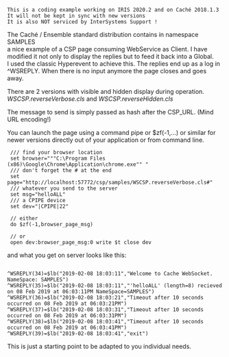  ~~~
 This is a coding example working on IRIS 2020.2 and on Caché 2018.1.3 
 It will not be kept in sync with new versions      
 It is also NOT serviced by InterSystems Support !   
~~~ 

The Caché / Ensemble standard distribution contains in namespace SAMPLES    
a nice example of a CSP page consuming WebService as Client.
I have modified it not only to display the replies but to feed it back into a Global.   
I used the classic Hyperevent to achieve this. 
The replies end up as a log in ^WSREPLY.
When there is no input anymore the page closes and goes away.

There are 2 versions with visible and hidden display during operation.
_WSCSP.reverseVerbose.cls_ and _WSCSP.reverseHidden.cls_

The message to send is simply passed as hash after the CSP_URL. (Mind URL encoding!)

You can launch the page using a command pipe or $zf(-1,...) or similar for newer versions
directly out of your application or from command line.
```
 /// find your browser location
 set browser="""C:\Program Files (x86)\Google\Chrome\Application\chrome.exe"" "
 /// don't forget the # at the end
 set page="http://localhost:57772/csp/samples/WSCSP.reverseVerbose.cls#"
 /// whatever you send to the server
 set msg="helloALL"
 /// a CPIPE device
 set dev="|CPIPE|22"

 // either
 do $zf(-1,browser_page_msg)

 // or
 open dev:browser_page_msg:0 write $t close dev
 ```
 and what you get on server looks like this:
 ```

^WSREPLY(34)=$lb("2019-02-08 18:03:11","Welcome to Cache WebSocket. NameSpace: SAMPLES")
^WSREPLY(35)=$lb("2019-02-08 18:03:11","'helloALL' (length=8) recieved on 08 Feb 2019 at 06:03:11PM NameSpace=SAMPLES")
^WSREPLY(36)=$lb("2019-02-08 18:03:21","Timeout after 10 seconds occurred on 08 Feb 2019 at 06:03:21PM")
^WSREPLY(37)=$lb("2019-02-08 18:03:31","Timeout after 10 seconds occurred on 08 Feb 2019 at 06:03:31PM")
^WSREPLY(38)=$lb("2019-02-08 18:03:41","Timeout after 10 seconds occurred on 08 Feb 2019 at 06:03:41PM")
^WSREPLY(39)=$lb("2019-02-08 18:03:41","exit")
 
 ```
This is just a starting point to be adapted to you individual needs.
